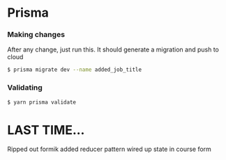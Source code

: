 # Prisma

### Making changes
After any change, just run this. It should generate a migration and push to cloud
```bash
$ prisma migrate dev --name added_job_title
```

### Validating
```bash
$ yarn prisma validate
```

# LAST TIME...

Ripped out formik
added reducer pattern
wired up state in course form


